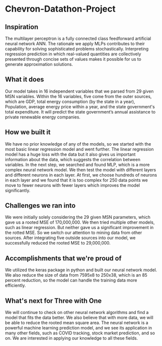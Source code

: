 # Chevron-Datathon-Project

## Inspiration
The multilayer perceptron is a fully connected class feedforward artificial neural network ANN. The rationale we apply MLPs contributes to their capability for solving sophisticated problems stochastically. 	Interpreting regression prediction in which real-valued quantities are collectively presented through concise sets of values makes it possible for us to generate approximation solutions. 


## What it does
Our model takes in 16 independent variables that we parsed from 29 given MSN variables. Within the 16 variables, five come from the outer sources, which are GDP, total energy consumption (by the state in a year), Population, average energy price within a year, and the state government's total expenditure. It will predict the state government’s annual assistance to private renewable energy companies. 

## How we built it
We have no prior knowledge of any of the models, so we started with the most basic linear regression model and went further. The linear regression model has a huge loss with the data but it also gives us important information about the data, which suggests the correlation between variables. In the next step, we searched and found MLP, which is a more complex neural network model. We then test the model with different layers and different neurons in each layer. At first, we choose hundreds of neurons in each layer and we found that it is too complex for 250 data points we move to fewer neurons with fewer layers which improves the model significantly.

## Challenges we ran into
We were initially solely considering the 29 given MSN parameters, which gave us a rooted MSE of 170,000,000. We then tried multiple other models, such as linear regression. But neither gave us a significant improvement in the rotted MSE. So we switch our attention to mining data from other sources. After integrating five outside sources into our model, we successfully reduced the rooted MSE to 29,000,000. 

## Accomplishments that we're proud of
We utilized the keras package in python and built our neural network model. We also reduce the size of data from 7595x8 to 250x38, which is an 85 percent reduction, so the model can handle the training data more efficiently. 

## What's next for Three with One
We will continue to check on other neural network algorithms and find a model that fits the data better. We also believe that with more data, we will be able to reduce the rooted mean square area. The neural network is a powerful machine learning prediction model, and we see its application in many other fields, such as COVID tracking, stock market prediction, and so on. We are interested in applying our knowledge to all these fields.
